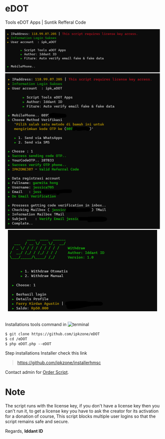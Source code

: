 # eDOT
Tools eDOT Apps | Suntik Refferal Code
<center><img src="image.png" alt="eDOT"></center>
<center><img src="edot.png" alt="eDOT"></center>
<center><img src="wd.png" alt="eDOT"></center><br>

Installations tools command in ![terminal](https://badgen.net/badge/icon/terminal?icon=terminal&label&cache=500)
```
$ git clone https://github.com/ipkzone/eDOT
$ cd /eDOT
$ php eDOT.php --eDOT
```

Step installations Installer check this link
> https://github.com/ipkzone/installerhmsc

Contact admin for [Order Script](https://api.whatsapp.com/send?phone=62895375136311&text=Hallo%20mau%20order%20script%20eDOT%20bos).<br>

# Note
The script runs with the license key,
if you don't have a license key then you can't run it,
to get a license key you have to ask the creator for its activation for a donation of course,
This script blocks multiple user logins so that the script remains safe and secure.

Regards,
**Iddant ID**
